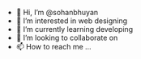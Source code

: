 - 👋 Hi, I’m @sohanbhuyan
- 👀 I’m interested in web designing
- 🌱 I’m currently learning developing
- 💞️ I’m looking to collaborate on 
- 📫 How to reach me ...

<!---
sohanbhuyan/sohanbhuyan is a ✨ special ✨ repository because its `README.md` (this file) appears on your GitHub profile.
You can click the Preview link to take a look at your changes.
--->
